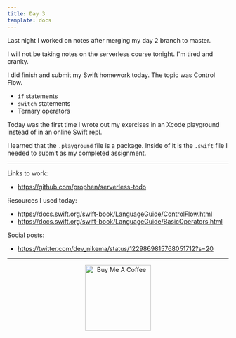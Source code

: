 ```yaml
---
title: Day 3
template: docs
---
```


Last night I worked on notes after merging my day 2 branch to master.

I will not be taking notes on the serverless course tonight. I'm tired and cranky.

I did finish and submit my Swift homework today. The topic was Control Flow. 

- `if` statements
- `switch` statements
- Ternary operators

Today was the first time I wrote out my exercises in an Xcode playground instead of in an online Swift repl.

I learned that the `.playground` file is a package. Inside of it is the `.swift` file I needed to submit as my completed assignment.

****

Links to work:
- https://github.com/prophen/serverless-todo

Resources I used today:
- https://docs.swift.org/swift-book/LanguageGuide/ControlFlow.html
- https://docs.swift.org/swift-book/LanguageGuide/BasicOperators.html


Social posts:
- https://twitter.com/dev_nikema/status/1229869815768051712?s=20


****

<p align="center"> <a href="https://www.buymeacoffee.com/nikema" target="_blank"><img src="https://cdn.buymeacoffee.com/buttons/default-orange.png" alt="Buy Me A Coffee" width="150px"></a></center></p>
